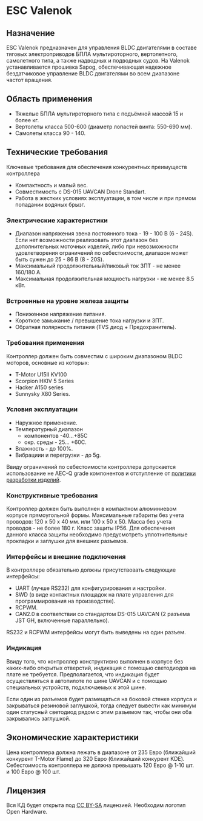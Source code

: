 # ESC Valenok

## Назначение

ESC Valenok предназначен для управления BLDC двигателями в составе тяговых электроприводов БПЛА мультироторного, 
вертолетного, самолетного типа, а также надводных и подводных судов.
На Valenok устанавливается прошивка Sapog, обеспечивающая надежное бездатчиковое управление BLDC двигателями во всем диапазоне частот вращения.

## Область применения

 * Тяжелые БПЛА мультироторного типа с подъёмной массой 15 и более кг.
 * Вертолеты класса 500-600 (диаметр лопастей винта: 550-690 мм).
 * Самолеты класса 90 - 140.
 
## Технические требования

Ключевые требования для обеспечения конкурентных преимуществ контроллера
 * Компактность и малый вес.
 * Совместимость с DS-015 UAVCAN Drone Standart.
 * Работа в жестких условиях эксплуатации, в том числе и при прямом попадании водяных брызг.

### Электрические характеристики

 * Диапазон напряжения звена постоянного тока - 19 - 100 В (6 - 24S). Если нет возможности реализовать этот диапазон без дополнительных 
 моточных изделий, либо при невозможности удовлетворения ограничений по себестоимости, диапазон может быть сужен до 25 - 86 В (8 - 20S).
 * Максимальный продолжительный/пиковый ток ЗПТ - не менее 160/180 А.
 * Максимальная продолжительная мощность нагрузки - не менее 8.5 кВт.

### Встроенные на уровне железа защиты
 
 * Пониженное напряжение питания.
 * Короткое замыкание / превышение тока нагрузки и ЗПТ.
 * Обратная полярность питания (TVS диод + Предохранитель).

### Требования применения

Контроллер должен быть совместим с широким диапазоном BLDC моторов, основные из которых:

 * T-Motor U15II KV100
 * Scorpion HKIV 5 Series
 * Hacker A150 series
 * Sunnysky X80 Series.

### Условия эксплуатации

 * Наружное применение.
 * Температурный диапазон 
    * компонентов -40…+85С
    * окр. среды - 25… +60С.
 * Влажность - до 100%.
 * Вибрациии и перегрузки - до 5g.

Ввиду ограничений по себестоимости контроллера допускается использование не AEC-Q grade компонентов и отступление от [политики 
разработки изделий](https://forum.zubax.com/t/electrical-and-electromechanical-systems-design-policy/1541).

### Конструктивные требования

Контроллер должен быть выполнен в компактном алюминиевом корпусе прямоугольной формы.
Максимальные габариты без учета проводов: 120 х 50 х 40 мм. или 100 х 50 х 50.
Масса без учета проводов - не более 180 г.
Класс защиты IP56. Для обеспечения данного класса защиты необходимо предусмотреть уплотнительные прокладки и заглушки для внешних разъемов.

### Интерфейсы и внешние подключения

В контроллере обязательно должны присутствовать следующие интерфейсы:

 * UART (лучше RS232) для конфигурирования и настройки.
 * SWD (в виде контактных площадок на плате управления для программирования на производстве).
 * RCPWM.
 * CAN2.0 в соответствии со стандартом DS-015 UAVCAN  (2 разъема JST GH, включенные параллельно).

RS232 и RCPWM интерфейсы могут быть выведены на один разъем.

### Индикация

Ввиду того, что контроллер конструктивно выполнен в корпусе без каких-либо открытых отверстий, индикация с помощью светодиодов на плате не требуется.
Предполагается, что индикация будет осуществляться в автопилоте по шине UAVCAN и с помощью специальных устройств, подключаемых к этой шине. 

Если один из разъемов будет размещаться на боковой стенке корпуса и закрываться резиновой заглушкой, тогда следует вывести как минимум один статусный 
светодиод рядом с этим разьемом так, чтобы они оба закрывались заглушкой.

## Экономические характеристики

Цена контроллера должна лежать в диапазоне от 235 Евро (ближайший конкурент T-Motor Flame) до 320 Евро (ближайший конкурент KDE).
Себестоимость контроллера не должна превышать 120 Евро @ 1-10 шт. и 100 Евро @ 100 шт.

## Лицензия

Вся КД будет открыта под [CC BY-SA](https://creativecommons.org/licenses/by-sa/4.0/) лицензией. Необходим логотип Open Hardware.

